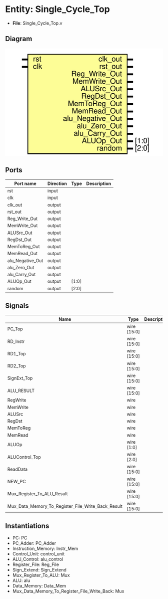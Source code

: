 # Entity: Single_Cycle_Top 

- **File**: Single_Cycle_Top.v
## Diagram

![Diagram](Single_Cycle_Top.svg "Diagram")
## Ports

| Port name        | Direction | Type  | Description |
| ---------------- | --------- | ----- | ----------- |
| rst              | input     |       |             |
| clk              | input     |       |             |
| clk_out          | output    |       |             |
| rst_out          | output    |       |             |
| Reg_Write_Out    | output    |       |             |
| MemWrite_Out     | output    |       |             |
| ALUSrc_Out       | output    |       |             |
| RegDst_Out       | output    |       |             |
| MemToReg_Out     | output    |       |             |
| MemRead_Out      | output    |       |             |
| alu_Negative_Out | output    |       |             |
| alu_Zero_Out     | output    |       |             |
| alu_Carry_Out    | output    |       |             |
| ALUOp_Out        | output    | [1:0] |             |
| random           | output    | [2:0] |             |
## Signals

| Name                                               | Type        | Description |
| -------------------------------------------------- | ----------- | ----------- |
| PC_Top                                             | wire [15:0] |             |
| RD_Instr                                           | wire [15:0] |             |
| RD1_Top                                            | wire [15:0] |             |
| RD2_Top                                            | wire [15:0] |             |
| SignExt_Top                                        | wire [15:0] |             |
| ALU_RESULT                                         | wire [15:0] |             |
| RegWrite                                           | wire        |             |
| MemWrite                                           | wire        |             |
| ALUSrc                                             | wire        |             |
| RegDst                                             | wire        |             |
| MemToReg                                           | wire        |             |
| MemRead                                            | wire        |             |
| ALUOp                                              | wire [1:0]  |             |
| ALUControl_Top                                     | wire [2:0]  |             |
| ReadData                                           | wire [15:0] |             |
| NEW_PC                                             | wire [15:0] |             |
| Mux_Register_To_ALU_Result                         | wire [15:0] |             |
| Mux_Data_Memory_To_Register_File_Write_Back_Result | wire [15:0] |             |
## Instantiations

- PC: PC
- PC_Adder: PC_Adder
- Instruction_Memory: Instr_Mem
- Control_Unit: control_unit
- ALU_Control: alu_control
- Register_File: Reg_File
- Sign_Extend: Sign_Extend
- Mux_Register_To_ALU: Mux
- ALU: alu
- Data_Memory: Data_Mem
- Mux_Data_Memory_To_Register_File_Write_Back: Mux
